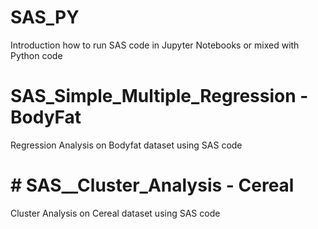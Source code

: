 # SAS_PY
Introduction how to run SAS code in Jupyter Notebooks or mixed with Python code
# SAS_Simple_Multiple_Regression - BodyFat 
Regression Analysis on Bodyfat dataset using SAS code
# # SAS__Cluster_Analysis - Cereal
Cluster Analysis on Cereal dataset using SAS code 
